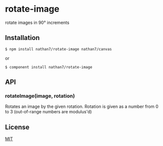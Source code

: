 
# rotate-image

  rotate images in 90° increments

## Installation

    $ npm install nathan7/rotate-image nathan7/canvas

  or

    $ component install nathan7/rotate-image

## API

### rotateImage(image, rotation)

  Rotates an image by the given rotation. Rotation is given as a number from 0 to 3 (out-of-range numbers are modulus'd)

## License

  [MIT](LICENSE)

